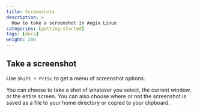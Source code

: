 ```yaml
---
title: Screenshots
description: >
  How to take a screenshot in Aegix Linux
categories: [getting-started]
tags: [docs]
weight: 200
---
```


## Take a screenshot

Use `Shift + PrtSc` to get a menu of screenshot options. 

You can choose to take a shot of whatever you select, the current window, or the entire screen. You can also choose where or not the screenshot is saved as a file to your home directory or copied to your clipboard.